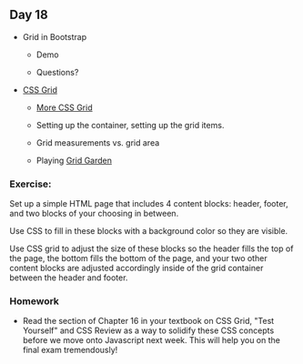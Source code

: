 ## Day 18

* Grid in Bootstrap

    * Demo
    
    * Questions?
    
* [CSS Grid](https://css-tricks.com/snippets/css/complete-guide-grid/)

    * [More CSS Grid](https://www.w3schools.com/css/css_grid.asp)
    
    * Setting up the container, setting up the grid items. 
    
    * Grid measurements vs. grid area
    
    * Playing [Grid Garden](https://cssgridgarden.com/)
    
### Exercise: 

Set up a simple HTML page that includes 4 content blocks: header, footer, and two blocks of your choosing in between. 

Use CSS to fill in these blocks with a background color so they are visible.

Use CSS grid to adjust the size of these blocks so the header fills the top of the page, the bottom fills the bottom of the page, and your two other content blocks are adjusted accordingly inside of the grid container between the header and footer.


### Homework

* Read the section of Chapter 16 in your textbook on CSS Grid, "Test Yourself" and CSS Review as a way to solidify these CSS concepts before we move onto Javascript next week. This will help you on the final exam tremendously!